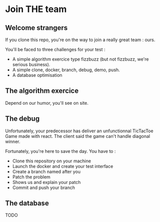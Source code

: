 # Join THE team

## Welcome strangers

If you clone this repo, you're on the way to join a really great team : ours.

You'll be faced to three challenges for your test :

* A simple algorithm exercice type fizzbuzz (but not fizzbuzz, we're serious business).
* A simple clone, docker, branch, debug, demo, push.
* A database optimisation

## The algorithm exercice

Depend on our humor, you'll see on site.

## The debug

Unfortunately, your predecessor has deliver an unfunctionnal TicTacToe Game made with react. The client said the game can't handle diagonal winner.

Fortunately, you're here to save the day. You have to : 

* Clone this repository on your machine
* Launch the docker and create your test interface
* Create a branch named after you
* Patch the problem
* Shows us and explain your patch
* Commit and push your branch

## The database

TODO
